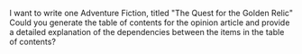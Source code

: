 I want to write one Adventure Fiction, titled "The Quest for the Golden Relic" Could you generate the table of contents for the opinion article and provide a detailed explanation of the dependencies between the items in the table of contents?